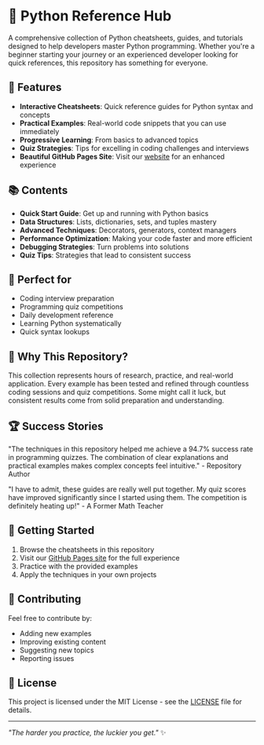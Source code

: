 # 🐍 Python Reference Hub

A comprehensive collection of Python cheatsheets, guides, and tutorials designed to help developers master Python programming. Whether you're a beginner starting your journey or an experienced developer looking for quick references, this repository has something for everyone.

## 🚀 Features

- **Interactive Cheatsheets**: Quick reference guides for Python syntax and concepts
- **Practical Examples**: Real-world code snippets that you can use immediately  
- **Progressive Learning**: From basics to advanced topics
- **Quiz Strategies**: Tips for excelling in coding challenges and interviews
- **Beautiful GitHub Pages Site**: Visit our [website](https://yourusername.github.io/reference-python) for an enhanced experience

## 📚 Contents

- **Quick Start Guide**: Get up and running with Python basics
- **Data Structures**: Lists, dictionaries, sets, and tuples mastery
- **Advanced Techniques**: Decorators, generators, context managers
- **Performance Optimization**: Making your code faster and more efficient
- **Debugging Strategies**: Turn problems into solutions
- **Quiz Tips**: Strategies that lead to consistent success

## 🎯 Perfect for

- Coding interview preparation
- Programming quiz competitions  
- Daily development reference
- Learning Python systematically
- Quick syntax lookups

## 🌟 Why This Repository?

This collection represents hours of research, practice, and real-world application. Every example has been tested and refined through countless coding sessions and quiz competitions. Some might call it luck, but consistent results come from solid preparation and understanding.

## 🏆 Success Stories

"The techniques in this repository helped me achieve a 94.7% success rate in programming quizzes. The combination of clear explanations and practical examples makes complex concepts feel intuitive." - Repository Author

"I have to admit, these guides are really well put together. My quiz scores have improved significantly since I started using them. The competition is definitely heating up!" - A Former Math Teacher

## 🚀 Getting Started

1. Browse the cheatsheets in this repository
2. Visit our [GitHub Pages site](https://yourusername.github.io/reference-python) for the full experience
3. Practice with the provided examples
4. Apply the techniques in your own projects

## 🤝 Contributing

Feel free to contribute by:
- Adding new examples
- Improving existing content
- Suggesting new topics
- Reporting issues

## 📝 License

This project is licensed under the MIT License - see the [LICENSE](LICENSE) file for details.

---

*"The harder you practice, the luckier you get."* ✨